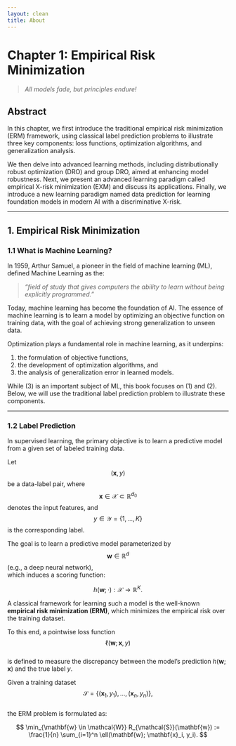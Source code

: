 ```yaml
---
layout: clean
title: About
---
```


# Chapter 1: Empirical Risk Minimization

> *All models fade, but principles endure!*

## Abstract

In this chapter, we first introduce the traditional empirical risk minimization (ERM) framework, using classical label prediction problems to illustrate three key components: loss functions, optimization algorithms, and generalization analysis.

We then delve into advanced learning methods, including distributionally robust optimization (DRO) and group DRO, aimed at enhancing model robustness. Next, we present an advanced learning paradigm called empirical X-risk minimization (EXM) and discuss its applications. Finally, we introduce a new learning paradigm named data prediction for learning foundation models in modern AI with a discriminative X-risk.

---

## 1. Empirical Risk Minimization

### 1.1 What is Machine Learning?

In 1959, Arthur Samuel, a pioneer in the field of machine learning (ML), defined Machine Learning as the:

> *“field of study that gives computers the ability to learn without being explicitly programmed.”*

Today, machine learning has become the foundation of AI. The essence of machine learning is to learn a model by optimizing an objective function on training data, with the goal of achieving strong generalization to unseen data.

Optimization plays a fundamental role in machine learning, as it underpins:

1. the formulation of objective functions,  
2. the development of optimization algorithms, and  
3. the analysis of generalization error in learned models.

While (3) is an important subject of ML, this book focuses on (1) and (2). Below, we will use the traditional label prediction problem to illustrate these components.

---

### 1.2 Label Prediction

In supervised learning, the primary objective is to learn a predictive model from a given set of labeled training data.

Let $$(\mathbf{x}, y)$$ be a data-label pair, where  
$$\mathbf{x} \in \mathcal{X} \subset \mathbb{R}^{d_0}$$ denotes the input features, and  
$$y \in \mathcal{Y} = \{1, \ldots, K\}$$ is the corresponding label.

The goal is to learn a predictive model parameterized by  
$$\mathbf{w} \in \mathbb{R}^d$$ (e.g., a deep neural network),  
which induces a scoring function:

$$
h(\mathbf{w}; \cdot): \mathcal{X} \to \mathbb{R}^K.
$$

A classical framework for learning such a model is the well-known **empirical risk minimization (ERM)**, which minimizes the empirical risk over the training dataset.

To this end, a pointwise loss function  
$$\ell(\mathbf{w}; \mathbf{x}, y)$$  
is defined to measure the discrepancy between the model’s prediction $h(\mathbf{w}; \mathbf{x})$ and the true label $y$.

Given a training dataset  
$$\mathcal{S} = \{(\mathbf{x}_1, y_1), \ldots, (\mathbf{x}_n, y_n)\},$$  
the ERM problem is formulated as:

$$
\min_{\mathbf{w} \in \mathcal{W}} R_{\mathcal{S}}(\mathbf{w}) := \frac{1}{n} \sum_{i=1}^n \ell(\mathbf{w}; \mathbf{x}_i, y_i).
$$

